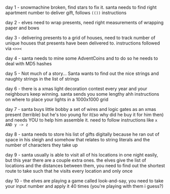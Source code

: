 day 1 - snowmachine broken, find stars to fix it. santa needs to find right apartment number to deliver gift, follows `(())` instructions

day 2 - elves need to wrap presents, need right measurements of wrapping paper and bows

day 3 - delivering presents to a grid of houses, need to track number of unique houses that presents have been delivered to. instructions followed via `<>><`

day 4 - santa needs to mine some AdventCoins and to do so he needs to deal with MD5 hashes

day 5 - Not much of a story... Santa wants to find out the nice strings and naughty strings in the list of strings

day 6 - there is a xmas light decoration contest every year and your neighbours keep winning. santa sends you some lengthy ahh instructions on where to place your lights in a 1000x1000 grid

day 7 - santa buys little bobby a set of wires and logic gates as an xmas present (terrible) but he's too young for it(so why did he buy it for him then) and needs YOU to help him assemble it. need to follow instructions like `x AND y -> z`

day 8 - santa needs to store his list of gifts digitally because he ran out of space in his sleigh and somehow that relates to string literals and the number of characters they take up

day 9 - santa usually is able to visit all of his locations in one night easily, but this year there are a couple extra ones. the elves give the list of locations and the distances between them, you need to find out the shortest route to take such that he visits every location and only once

day 10 - the elves are playing a game called look-and-say, you need to take your input number and apply it 40 times (you're playing with them i guess?)